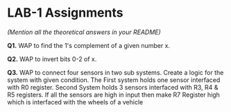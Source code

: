 # LAB-1 Assignments

*(Mention all the theoretical answers in your README)*

**Q1.** WAP to find the 1's complement of a given number x.

**Q2.** WAP to invert bits 0-2 of x.

**Q3.** WAP to connect four sensors in two sub systems. Create a logic for the system with given condition.
        The First system holds one sensor interfaced with R0 register.
        Second System holds 3 sensors interfaced with R3, R4 & R5 registers.
        If all the sensors are high in input then make R7 Register high which is interfaced with the wheels of a vehicle


